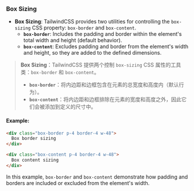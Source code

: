 ### Box Sizing

- **Box Sizing**: TailwindCSS provides two utilities for controlling the `box-sizing` CSS property: `box-border` and `box-content`.  
  - **`box-border`**: Includes the padding and border within the element's total width and height (default behavior).  
  - **`box-content`**: Excludes padding and border from the element's width and height, so they are added to the defined dimensions.

> **Box Sizing**：TailwindCSS 提供两个控制 `box-sizing` CSS 属性的工具类：`box-border` 和 `box-content`。  
>
> <audio src="C:\Users\10691\Downloads\- `box-border`：.mp3"></audio>
>
> - **`box-border`**：将内边距和边框包含在元素的总宽度和高度内（默认行为）。  
> - **`box-content`**：将内边距和边框排除在元素的宽度和高度之外，因此它们会被添加到定义的尺寸中。

#### Example:

```html
<div class="box-border p-4 border-4 w-48">
  Box border sizing
</div>

<div class="box-content p-4 border-4 w-48">
  Box content sizing
</div>
```

In this example, `box-border` and `box-content` demonstrate how padding and borders are included or excluded from the element's width.